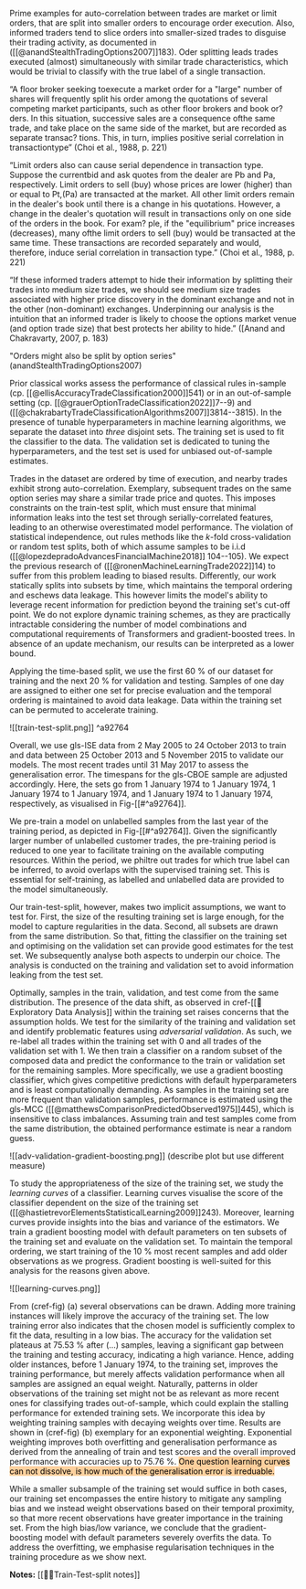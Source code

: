 Prime examples for auto-correlation between trades are market or limit orders, that are split into smaller orders to encourage order execution. Also, informed traders tend to slice orders into smaller-sized trades to disguise their trading activity, as documented in ([[@anandStealthTradingOptions2007]]183). Oder splitting leads trades executed (almost) simultaneously with similar trade characteristics, which would be trivial to classify with the true label of a single transaction.



“A floor broker seeking toexecute a market order for a "large" number of shares will frequently split his order among the quotations of several competing market participants, such as other floor brokers and book or? ders. In this situation, successive sales are a consequence ofthe same trade, and take place on the same side of the market, but are recorded as separate transac? tions. This, in turn, implies positive serial correlation in transactiontype” (Choi et al., 1988, p. 221)

“Limit orders also can cause serial dependence in transaction type. Suppose the currentbid and ask quotes from the dealer are Pb and Pa, respectively. Limit orders to sell (buy) whose prices are lower (higher) than or equal to Pt,(Pa) are transacted at the market. All other limit orders remain in the dealer's book until there is a change in his quotations. However, a change in the dealer's quotation will result in transactions only on one side of the orders in the book. For exam? ple, if the "equilibrium" price increases (decreases), many ofthe limit orders to sell (buy) would be transacted at the same time. These transactions are recorded separately and would, therefore, induce serial correlation in transaction type.” (Choi et al., 1988, p. 221)

“If these informed traders attempt to hide their information by splitting their trades into medium size trades, we should see medium size trades associated with higher price discovery in the dominant exchange and not in the other (non-dominant) exchanges. Underpinning our analysis is the intuition that an informed trader is likely to choose the options market venue (and option trade size) that best protects her ability to hide.” ([Anand and Chakravarty, 2007, p. 183)

"Orders might also be split by option series" (anandStealthTradingOptions2007)


Prior classical works assess the performance of classical rules in-sample (cp. [[@ellisAccuracyTradeClassification2000]]541) or in an out-of-sample setting (cp. [[@grauerOptionTradeClassification2022]]7--9) and ([[@chakrabartyTradeClassificationAlgorithms2007]]3814--3815).  In the presence of tunable hyperparameters in machine learning algorithms, we separate the dataset into *three* disjoint sets. The training set is used to fit the classifier to the data. The validation set is dedicated to tuning the hyperparameters, and the test set is used for unbiased out-of-sample estimates. 

Trades in the dataset are ordered by time of execution, and nearby trades exhibit strong auto-correlation. Exemplary, subsequent trades on the same option series may share a similar trade price and quotes. This imposes constraints on the train-test split, which must ensure that minimal information leaks into the test set through serially-correlated features, leading to an otherwise overestimated model performance. The violation of statistical independence, out rules methods like the $k$-fold cross-validation or random test splits, both of which assume samples to be i.i.d ([[@lopezdepradoAdvancesFinancialMachine2018]] 104--105). We expect the previous research of ([[@ronenMachineLearningTrade2022]]14) to suffer from this problem leading to biased results. Differently, our work statically splits into subsets by time, which maintains the temporal ordering and eschews data leakage. This however limits the model's ability to leverage recent information for prediction beyond the training set's cut-off point. We do not explore dynamic training schemes, as they are practically intractable considering the number of model combinations and computational requirements of Transformers and gradient-boosted trees. In absence of an update mechanism, our results can be interpreted as a lower bound.

Applying the time-based split, we use the first 60 % of our dataset for training and the next 20 % for validation and testing. Samples of one day are assigned to either one set for precise evaluation and the temporal ordering is maintained to avoid data leakage. Data within the training set can be permuted to accelerate training.

![[train-test-split.png]] ^a92764 

Overall,  we use gls-ISE data from 2 May 2005 to 24 October 2013 to train and data between 25 October 2013 and 5 November 2015 to validate our models. The most recent trades until 31 May 2017 to assess the generalisation error. The timespans for the gls-CBOE sample are adjusted accordingly. Here, the sets go from 1 January 1974 to 1 January 1974, 1 January 1974 to 1 January 1974, and 1 January 1974 to 1 January 1974, respectively, as visualised in Fig-[[#^a92764]].

We pre-train a model on unlabelled samples from the last year of the training period, as depicted in Fig-[[#^a92764]]. Given the significantly larger number of unlabelled customer trades, the pre-training period is reduced to one year to facilitate training on the available computing resources. Within the period, we philtre out trades for which true label can be inferred, to avoid overlaps with the supervised training set. This is essential for self-training, as labelled and unlabelled data are provided to the model simultaneously. 

Our train-test-split, however, makes two implicit assumptions, we want to test for. First, the size of the resulting training set is large enough, for the model to capture regularities in the data. Second, all subsets are drawn from the same distribution. So that, fitting the classifier on the training set and optimising on the validation set can provide good estimates for the test set.  We subsequently analyse both aspects to underpin our choice. The analysis is conducted on the training and validation set to avoid information leaking from the test set.

Optimally, samples in the train, validation, and test come from the same distribution. The presence of the data shift, as observed in cref-[[🚏Exploratory Data Analysis]] within the training set raises concerns that the assumption holds. We test for the similarity of the training and validation set and identify problematic features using *adversarial validation*. As such, we re-label all trades within the training set with 0 and all trades of the validation set with 1. We then train a classifier on a random subset of the composed data and predict the conformance to the train or validation set for the remaining samples. More specifically, we use a gradient boosting classifier, which gives competitive predictions with default hyperparameters and is least computationally demanding. As samples in the training set are more frequent than validation samples, performance is estimated using the gls-MCC ([[@matthewsComparisonPredictedObserved1975]]445), which is insensitive to class imbalances. Assuming train and test samples come from the same distribution, the obtained performance estimate is near a random guess.


![[adv-validation-gradient-boosting.png]]
(describe plot but use different measure)

To study the appropriateness of the size of the training set, we study the *learning curves* of a classifier. Learning curves visualise the score of the classifier dependent on the size of the training set ([[@hastietrevorElementsStatisticalLearning2009]]243).  Moreover, learning curves provide insights into the bias and variance of the estimators. We train a gradient boosting model with default parameters on ten subsets of the training set and evaluate on the validation set. To maintain the temporal ordering, we start training of the 10 % most recent samples and add older observations as we progress. Gradient boosting is well-suited for this analysis for the reasons given above. 

![[learning-curves.png]]

From (cref-fig) (a) several observations can be drawn. Adding more training instances will likely improve the accuracy of the training set. The low training error also indicates that the chosen model is sufficiently complex to fit the data, resulting in a low bias. The accuracy for the validation set plateaus at 75.53 % after (...) samples, leaving a significant gap between the training and testing accuracy, indicating a high variance. Hence, adding older instances, before 1 January 1974, to the training set, improves the training performance, but merely affects validation performance when all samples are assigned an equal weight. Naturally, patterns in older observations of the training set might not be as relevant as more recent ones for classifying trades out-of-sample, which could explain the stalling performance for extended training sets. We incorporate this idea by weighting training samples with decaying weights over time. Results are shown in (cref-fig) (b) exemplary for an exponential weighting. Exponential weighting improves both overfitting and generalisation performance as derived from the annealing of train and test scores and the overall improved performance with accuracies up to 75.76 %. <mark style="background: #FFB86CA6;">One question learning curves can not dissolve, is how much of the generalisation error is irreduable.</mark>

While a smaller subsample of the training set would suffice in both cases, our training set encompasses the entire history to mitigate any sampling bias and we instead weight observations based on their temporal proximity, so that more recent observations have greater importance in the training set. From the high bias/low variance, we conclude that the gradient-boosting model with default parameters severely overfits the data. To address the overfitting, we emphasise regularisation techniques in the training procedure as we show next. 

**Notes:**
[[👨‍🍳Train-Test-split notes]]


